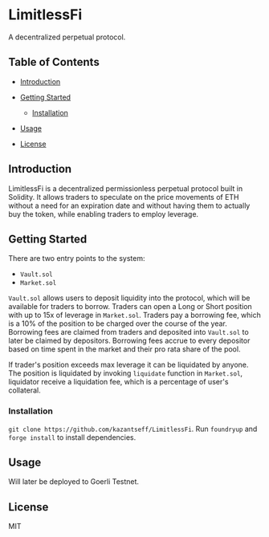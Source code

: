 # LimitlessFi

A decentralized perpetual protocol.

## Table of Contents

- [Introduction](#introduction)
- [Getting Started](#getting-started)

  - [Installation](#installation)

- [Usage](#usage)
- [License](#license)

## Introduction

LimitlessFi is a decentralized permissionless perpetual protocol built in Solidity. It allows traders to speculate on the price movements of ETH without a need for an expiration date and without having them to actually buy the token, while enabling traders to employ leverage.

## Getting Started

There are two entry points to the system:

- `Vault.sol`
- `Market.sol`

`Vault.sol` allows users to deposit liquidity into the protocol, which will be available for traders to borrow. Traders can open a Long or Short position with up to 15x of leverage in `Market.sol`. Traders pay a borrowing fee, which is a 10% of the position to be charged over the course of the year. Borrowing fees are claimed from traders and deposited into `Vault.sol` to later be claimed by depositors. Borrowing fees accrue to every depositor based on time spent in the market and their pro rata share of the pool.

If trader's position exceeds max leverage it can be liquidated by anyone. The position is liquidated by invoking `liquidate` function in `Market.sol`, liquidator receive a liquidation fee, which is a percentage of user's collateral.

### Installation

`git clone https://github.com/kazantseff/LimitlessFi`.
Run `foundryup` and `forge install` to install dependencies.

## Usage

Will later be deployed to Goerli Testnet.

## License

MIT
